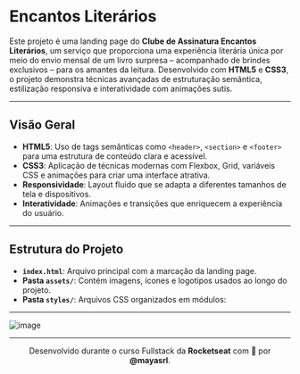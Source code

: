 # Encantos Literários

Este projeto é uma landing page do **Clube de Assinatura Encantos Literários**, um serviço que proporciona uma experiência literária única por meio do envio mensal de um livro surpresa – acompanhado de brindes exclusivos – para os amantes da leitura. Desenvolvido com **HTML5** e **CSS3**, o projeto demonstra técnicas avançadas de estruturação semântica, estilização responsiva e interatividade com animações sutis.
 
---

## Visão Geral

- **HTML5**: Uso de tags semânticas como `<header>`, `<section>` e `<footer>` para uma estrutura de conteúdo clara e acessível.
- **CSS3**: Aplicação de técnicas modernas com Flexbox, Grid, variáveis CSS e animações para criar uma interface atrativa.
- **Responsividade**: Layout fluido que se adapta a diferentes tamanhos de tela e dispositivos.
- **Interatividade**: Animações e transições que enriquecem a experiência do usuário.

---

## Estrutura do Projeto

- **`index.html`**: Arquivo principal com a marcação da landing page.
- **Pasta `assets/`**: Contém imagens, ícones e logotipos usados ao longo do projeto.
- **Pasta `styles/`**: Arquivos CSS organizados em módulos:

---

![image](https://github.com/user-attachments/assets/13279535-d281-47a8-b3ac-6e82fdbca682)

---

<p align="center">
  Desenvolvido durante o curso Fullstack da <strong>Rocketseat</strong> com 💛 por <strong>@mayasrl</strong>.
</p>
